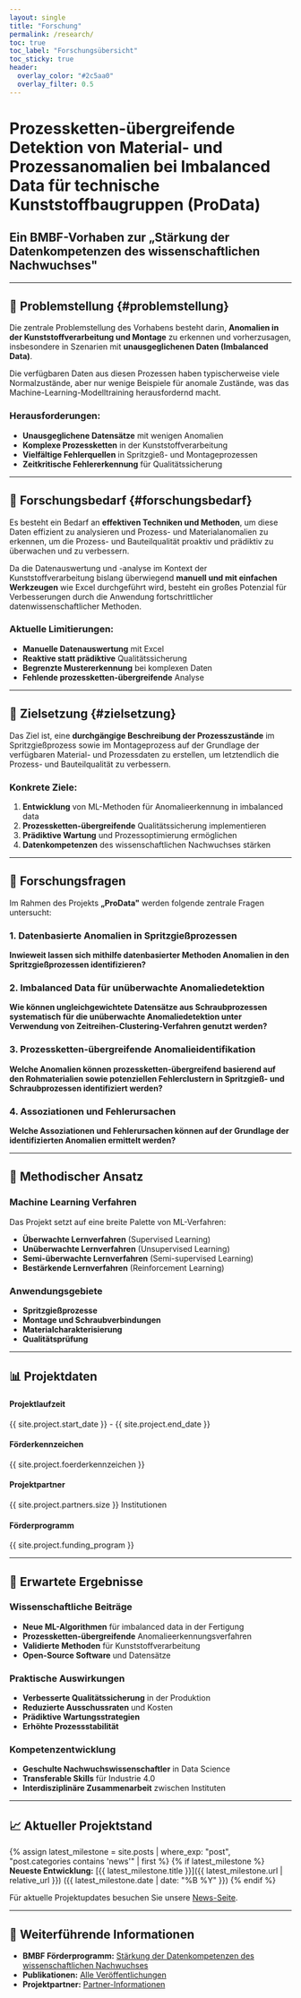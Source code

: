 ```yaml
---
layout: single
title: "Forschung"
permalink: /research/
toc: true
toc_label: "Forschungsübersicht"
toc_sticky: true
header:
  overlay_color: "#2c5aa0"
  overlay_filter: 0.5
---
```


# Prozessketten-übergreifende Detektion von Material- und Prozessanomalien bei Imbalanced Data für technische Kunststoffbaugruppen (ProData)

## Ein BMBF-Vorhaben zur „Stärkung der Datenkompetenzen des wissenschaftlichen Nachwuchses"

---

## 🎯 Problemstellung {#problemstellung}

Die zentrale Problemstellung des Vorhabens besteht darin, **Anomalien in der Kunststoffverarbeitung und Montage** zu erkennen und vorherzusagen, insbesondere in Szenarien mit **unausgeglichenen Daten (Imbalanced Data)**. 

Die verfügbaren Daten aus diesen Prozessen haben typischerweise viele Normalzustände, aber nur wenige Beispiele für anomale Zustände, was das Machine-Learning-Modelltraining herausfordernd macht.

### Herausforderungen:
- **Unausgeglichene Datensätze** mit wenigen Anomalien
- **Komplexe Prozessketten** in der Kunststoffverarbeitung
- **Vielfältige Fehlerquellen** in Spritzgieß- und Montageprozessen
- **Zeitkritische Fehlererkennung** für Qualitätssicherung

---

## 🔬 Forschungsbedarf {#forschungsbedarf}

Es besteht ein Bedarf an **effektiven Techniken und Methoden**, um diese Daten effizient zu analysieren und Prozess- und Materialanomalien zu erkennen, um die Prozess- und Bauteilqualität proaktiv und prädiktiv zu überwachen und zu verbessern. 

Da die Datenauswertung und -analyse im Kontext der Kunststoffverarbeitung bislang überwiegend **manuell und mit einfachen Werkzeugen** wie Excel durchgeführt wird, besteht ein großes Potenzial für Verbesserungen durch die Anwendung fortschrittlicher datenwissenschaftlicher Methoden.

### Aktuelle Limitierungen:
- **Manuelle Datenauswertung** mit Excel
- **Reaktive statt prädiktive** Qualitätssicherung
- **Begrenzte Mustererkennung** bei komplexen Daten
- **Fehlende prozessketten-übergreifende** Analyse

---

## 🎯 Zielsetzung {#zielsetzung}

Das Ziel ist, eine **durchgängige Beschreibung der Prozesszustände** im Spritzgießprozess sowie im Montageprozess auf der Grundlage der verfügbaren Material- und Prozessdaten zu erstellen, um letztendlich die Prozess- und Bauteilqualität zu verbessern.

### Konkrete Ziele:
1. **Entwicklung** von ML-Methoden für Anomalieerkennung in imbalanced data
2. **Prozessketten-übergreifende** Qualitätssicherung implementieren
3. **Prädiktive Wartung** und Prozessoptimierung ermöglichen
4. **Datenkompetenzen** des wissenschaftlichen Nachwuchses stärken

---

## 🔬 Forschungsfragen

Im Rahmen des Projekts **„ProData"** werden folgende zentrale Fragen untersucht:

### 1. Datenbasierte Anomalien in Spritzgießprozessen
**Inwieweit lassen sich mithilfe datenbasierter Methoden Anomalien in den Spritzgießprozessen identifizieren?**

### 2. Imbalanced Data für unüberwachte Anomaliedetektion  
**Wie können ungleichgewichtete Datensätze aus Schraubprozessen systematisch für die unüberwachte Anomaliedetektion unter Verwendung von Zeitreihen-Clustering-Verfahren genutzt werden?**

### 3. Prozessketten-übergreifende Anomalieidentifikation
**Welche Anomalien können prozessketten-übergreifend basierend auf den Rohmaterialien sowie potenziellen Fehlerclustern in Spritzgieß- und Schraubprozessen identifiziert werden?**

### 4. Assoziationen und Fehlerursachen
**Welche Assoziationen und Fehlerursachen können auf der Grundlage der identifizierten Anomalien ermittelt werden?**

---

## 🤖 Methodischer Ansatz

### Machine Learning Verfahren
Das Projekt setzt auf eine breite Palette von ML-Verfahren:

- **Überwachte Lernverfahren** (Supervised Learning)
- **Unüberwachte Lernverfahren** (Unsupervised Learning)  
- **Semi-überwachte Lernverfahren** (Semi-supervised Learning)
- **Bestärkende Lernverfahren** (Reinforcement Learning)

### Anwendungsgebiete
- **Spritzgießprozesse**
- **Montage und Schraubverbindungen**
- **Materialcharakterisierung**
- **Qualitätsprüfung**

---

## 📊 Projektdaten

<div class="project-info-grid">
  <div class="info-card">
    <h4>Projektlaufzeit</h4>
    <p>{{ site.project.start_date }} - {{ site.project.end_date }}</p>
  </div>
  
  <div class="info-card">
    <h4>Förderkennzeichen</h4>
    <p>{{ site.project.foerderkennzeichen }}</p>
  </div>
  
  <div class="info-card">
    <h4>Projektpartner</h4>
    <p>{{ site.project.partners.size }} Institutionen</p>
  </div>
  
  <div class="info-card">
    <h4>Förderprogramm</h4>
    <p>{{ site.project.funding_program }}</p>
  </div>
</div>

---

## 🚀 Erwartete Ergebnisse

### Wissenschaftliche Beiträge
- **Neue ML-Algorithmen** für imbalanced data in der Fertigung
- **Prozessketten-übergreifende** Anomalieerkennungsverfahren
- **Validierte Methoden** für Kunststoffverarbeitung
- **Open-Source Software** und Datensätze

### Praktische Auswirkungen
- **Verbesserte Qualitätssicherung** in der Produktion
- **Reduzierte Ausschussraten** und Kosten
- **Prädiktive Wartungsstrategien**
- **Erhöhte Prozessstabilität**

### Kompetenzentwicklung
- **Geschulte Nachwuchswissenschaftler** in Data Science
- **Transferable Skills** für Industrie 4.0
- **Interdisziplinäre Zusammenarbeit** zwischen Instituten

---

## 📈 Aktueller Projektstand

{% assign latest_milestone = site.posts | where_exp: "post", "post.categories contains 'news'" | first %}
{% if latest_milestone %}
**Neueste Entwicklung:** [{{ latest_milestone.title }}]({{ latest_milestone.url | relative_url }}) ({{ latest_milestone.date | date: "%B %Y" }})
{% endif %}

Für aktuelle Projektupdates besuchen Sie unsere [News-Seite](/news/).

---

## 🔗 Weiterführende Informationen

- **BMBF Förderprogramm:** [Stärkung der Datenkompetenzen des wissenschaftlichen Nachwuchses](https://www.bildung-forschung.digital/digitalezukunft/de/wissen/forschungsdaten/datenkompetenzen-wiss-nachwuchs/datenkompetenz-wiss-nachwuchs_node.html)
- **Publikationen:** [Alle Veröffentlichungen](/publications/)
- **Projektpartner:** [Partner-Informationen](/partners/)